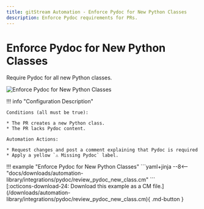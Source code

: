 ```yaml
---
title: gitStream Automation - Enforce Pydoc for New Python Classes
description: Enforce Pydoc requirements for PRs.
---
```

# Enforce Pydoc for New Python Classes

Require Pydoc for all new Python classes.

<!-- --8<-- [start:example]-->

![Enforce Pydoc for New Python Classes](/automations/integrations/pydoc/review-pydoc-new-class/review-pydoc-new-class.png)

!!! info "Configuration Description"
    
    Conditions (all must be true):

    * The PR creates a new Python class.
    * The PR lacks Pydoc content.

    Automation Actions:

    * Request changes and post a comment explaining that Pydoc is required
    * Apply a yellow `⚠️ Missing Pydoc` label.


<div class="automationExample" markdown="1">
!!! example "Enforce Pydoc for New Python Classes"
    ```yaml+jinja
    --8<-- "docs/downloads/automation-library/integrations/pydoc/review_pydoc_new_class.cm"
    ```
    <div class="result" markdown>
      <span>
      [:octicons-download-24: Download this example as a CM file.](/downloads/automation-library/integrations/pydoc/review_pydoc_new_class.cm){ .md-button }
      </span>
    </div>
</div>
<!-- --8<-- [end:example]-->